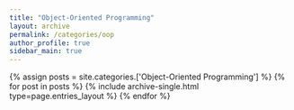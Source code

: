 ```yaml
---
title: "Object-Oriented Programming"
layout: archive
permalink: /categories/oop
author_profile: true
sidebar_main: true
---
```


{% assign posts = site.categories.['Object-Oriented Programming'] %}
{% for post in posts %} {% include archive-single.html type=page.entries_layout %} {% endfor %}